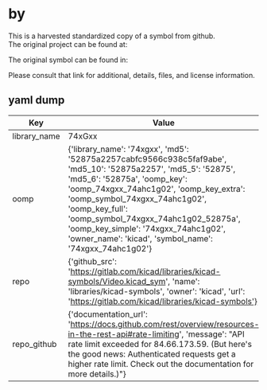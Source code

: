 #  by   
This is a harvested standardized copy of a symbol from github.  
The original project can be found at:  
  
The original symbol can be found in:

Please consult that link for additional, details, files, and license information.  
## yaml dump  
| Key | Value |  
| --- | --- |  
| library_name | 74xGxx |  
| oomp | {'library_name': '74xgxx', 'md5': '52875a2257cabfc9566c938c5faf9abe', 'md5_10': '52875a2257', 'md5_5': '52875', 'md5_6': '52875a', 'oomp_key': 'oomp_74xgxx_74ahc1g02', 'oomp_key_extra': 'oomp_symbol_74xgxx_74ahc1g02', 'oomp_key_full': 'oomp_symbol_74xgxx_74ahc1g02_52875a', 'oomp_key_simple': '74xgxx_74ahc1g02', 'owner_name': 'kicad', 'symbol_name': '74xgxx_74ahc1g02'} |  
| repo | {'github_src': 'https://gitlab.com/kicad/libraries/kicad-symbols/Video.kicad_sym', 'name': 'libraries/kicad-symbols', 'owner': 'kicad', 'url': 'https://gitlab.com/kicad/libraries/kicad-symbols'} |  
| repo_github | {'documentation_url': 'https://docs.github.com/rest/overview/resources-in-the-rest-api#rate-limiting', 'message': "API rate limit exceeded for 84.66.173.59. (But here's the good news: Authenticated requests get a higher rate limit. Check out the documentation for more details.)"} |  


